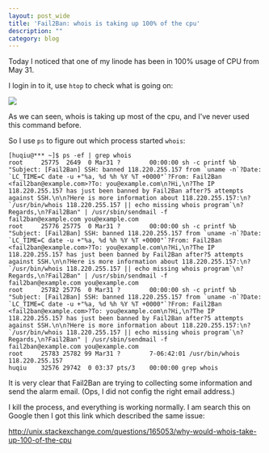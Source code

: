 ```yaml
---
layout: post_wide
title: 'Fail2Ban: whois is taking up 100% of the cpu'
description: ""
category: blog
---
```


Today I noticed that one of my linode has been in 100% usage of CPU from May 31.

I login in to it, use `htop` to check what is going on:

<img src='//ww3.sinaimg.cn/large/599e230bjw1f2p5ap0vw6j21yc07ojt2.jpg'/>

As we can seen, whois is taking up most of the cpu, and I've never used this command before.

So I use `ps` to figure out which process started `whois`:

```
[huqiu@*** ~]$ ps -ef | grep whois
root     25775  2649  0 Mar31 ?        00:00:00 sh -c printf %b "Subject: [Fail2Ban] SSH: banned 118.220.255.157 from `uname -n`?Date: `LC_TIME=C date -u +"%a, %d %h %Y %T +0000"`?From: Fail2Ban <fail2ban@example.com>?To: you@example.com\n?Hi,\n?The IP 118.220.255.157 has just been banned by Fail2Ban after?5 attempts against SSH.\n\n?Here is more information about 118.220.255.157:\n?`/usr/bin/whois 118.220.255.157 || echo missing whois program`\n?Regards,\n?Fail2Ban" | /usr/sbin/sendmail -f
fail2ban@example.com you@example.com
root     25776 25775  0 Mar31 ?        00:00:00 sh -c printf %b "Subject: [Fail2Ban] SSH: banned 118.220.255.157 from `uname -n`?Date: `LC_TIME=C date -u +"%a, %d %h %Y %T +0000"`?From: Fail2Ban <fail2ban@example.com>?To: you@example.com\n?Hi,\n?The IP 118.220.255.157 has just been banned by Fail2Ban after?5 attempts against SSH.\n\n?Here is more information about 118.220.255.157:\n?`/usr/bin/whois 118.220.255.157 || echo missing whois program`\n?Regards,\n?Fail2Ban" | /usr/sbin/sendmail -f
fail2ban@example.com you@example.com
root     25782 25776  0 Mar31 ?        00:00:00 sh -c printf %b "Subject: [Fail2Ban] SSH: banned 118.220.255.157 from `uname -n`?Date: `LC_TIME=C date -u +"%a, %d %h %Y %T +0000"`?From: Fail2Ban <fail2ban@example.com>?To: you@example.com\n?Hi,\n?The IP 118.220.255.157 has just been banned by Fail2Ban after?5 attempts against SSH.\n\n?Here is more information about 118.220.255.157:\n?`/usr/bin/whois 118.220.255.157 || echo missing whois program`\n?Regards,\n?Fail2Ban" | /usr/sbin/sendmail -f
fail2ban@example.com you@example.com
root     25783 25782 99 Mar31 ?        7-06:42:01 /usr/bin/whois 118.220.255.157
huqiu    32576 29742  0 03:37 pts/3    00:00:00 grep whois
```

It is very clear that Fail2Ban are trying to collecting some information and send the alarm email. (Ops, I did not config the right email address.)

I kill the process, and everything is working normally. I am search this on Google then I got this link which described the same issue:

http://unix.stackexchange.com/questions/165053/why-would-whois-take-up-100-of-the-cpu

